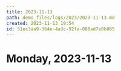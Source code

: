 ```yaml
---
title: 2023-11-13
path: demo_files/logs/2023/2023-11-13.md
created: 2023-11-13 19:54
id: 51ec3aa9-364e-4a3c-92fa-088ad7e0b085
---
```


# Monday, 2023-11-13 
